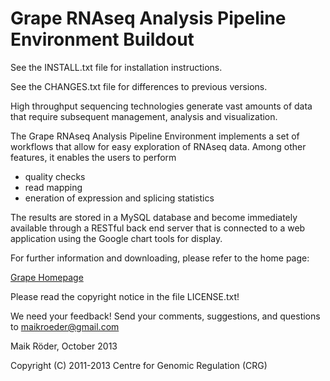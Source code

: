 Grape RNAseq Analysis Pipeline Environment Buildout
===================================================

See the INSTALL.txt file for installation instructions.

See the CHANGES.txt file for differences to previous versions.

High throughput sequencing technologies generate vast amounts of data that 
require subsequent management, analysis and visualization.

The Grape RNAseq Analysis Pipeline Environment implements a set of workflows 
that allow for easy exploration of RNAseq data. Among other features, it 
enables the users to perform

* quality checks
* read mapping
* eneration of expression and splicing statistics

The results are stored in a MySQL database and become immediately available
through a RESTful back end server that is connected to a web application using 
the Google chart tools for display.

For further information and downloading, please refer to the home page:

[Grape Homepage](http://big.crg.cat/services/grape)

Please read the copyright notice in the file LICENSE.txt!

We need your feedback! Send your comments, suggestions, and questions to
maikroeder@gmail.com

Maik Röder, October 2013

Copyright (C) 2011-2013 Centre for Genomic Regulation (CRG)
